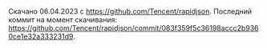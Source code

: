 Скачано 06.04.2023 с <https://github.com/Tencent/rapidjson>.
Последний коммит на момент скачивания:
<https://github.com/Tencent/rapidjson/commit/083f359f5c36198accc2b9360ce1e32a333231d9>.
